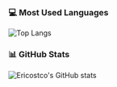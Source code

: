 ### 💻 Most Used Languages
![Top Langs](https://github-readme-stats.vercel.app/api/top-langs/?username=Ericostco&layout=compact&theme=dark)

### 📊 GitHub Stats
![Ericostco's GitHub stats](https://github-readme-stats.vercel.app/api?username=Ericostco&show_icons=true&theme=dark)



<!--
**Ericostco/Ericostco** is a ✨ _special_ ✨ repository because its `README.md` (this file) appears on your GitHub profile.

Here are some ideas to get you started:

- 🔭 I’m currently working on ...
- 🌱 I’m currently learning ...
- 👯 I’m looking to collaborate on ...
- 🤔 I’m looking for help with ...
- 💬 Ask me about ...
- 📫 How to reach me: ...
- 😄 Pronouns: ...
- ⚡ Fun fact: ...
-->
